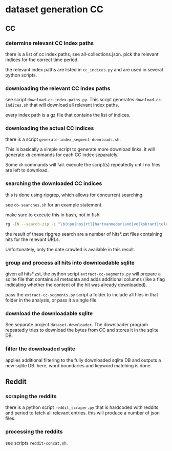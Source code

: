 # dataset generation CC

## CC

### determine relevant CC index paths

there is a list of cc index paths, see all-collections.json.   pick the relevant indices for the correct time period.

the relevant index paths are listed in `cc_indices.py` and are used in several python scripts.

### downloading the relevant CC index paths

see script `download-cc-index-paths.py`.  This script generates `download-cc-indices.sh` that will download all relevant index paths.

every index path is a gz file that contains the list of indices.

### downloading the actual CC indices

there is a script `generate-index_segment-downloads.sh`.

This is basically a simple script to generate more download links.  it will generate `xh` commands for each CC index separately.

Some `xh` commands will fail.  execute the script(s) repeatedly until no files are left to download.

### searching the downloaded CC indices

this is done using ripgrep, which allows for concurrent searching.

see `do-searches.sh` for an example statement. 

make sure to execute this in bash, not in fish

```bash
rg -IN --search-zip -i "\b(npo|nos|rtl|hartvannederland|volkskrant|telegraaf|nrc|trouw|ad|dutchnews|nltimes|pvv|fvd|groenlinks|pvda|vvd|partijnieuwsociaalcontract|partijvoordedieren|d66|cda|boerburgerbeweging|sp|ja21|bewegingdenk)\.nl/|\b(hbvl|gva|nieuwsblad|hln|demorgen|standaard|tijd|sudinfo|dhnet|echo|lalibre|lesoir|pvda|ps|ecolo|groen|defi|lesengages|cdenv|openvld|mr|n-va)\.be/|\b(vooruit|voltnederland|vlaamsbelang)\.org/|\bfouadahidar\.com/|\blavenir\.net/" /Volumes/data-1/cc/indices/CC-MAIN-2024-46*_indexes_cdx-*.gz | rg -IN -v "robots\.txt" | awk -f ~/ou/IM9506-AF/dataset/cc-index-to-json.awk | zstd -19 --ultra > ~/ou/IM9506-AF/dataset/hits-2024-46.zst
```

the result of these ripgrep search are a number of hits*.zst files containing hits for the relevant URLs.

Unfortunately, only the date crawled is available in this result.

### group and process all hits into downloadable sqlite

given all hits*.zst, the python script `extract-cc-segments.py` will prepare a sqlite file that contains all metadata and adds additional columns (like a flag indicating whether the content of the hit was already downloaded).

pass the `extract-cc-segments.py` script a folder to include all files in that folder in the analysis, or pass it a single file. 

### download the downloadable sqlite

See separate project `dataset-downloader`.  The downloader program repeatedly tries to download the bytes from CC and stores it in the sqlite DB. 

### filter the downloaded sqlite

applies additional filtering to the fully downloaded sqlite DB and outputs a new sqlite DB.
here, word boundaries and keyword matching is done.


## Reddit

### scraping the reddits

there is a python script `reddit_scraper.py` that is hardcoded with reddits and period to fetch all relevant entries.  this will produce a number of json files. 

### processing the reddits

see scripts `reddit-concat.sh`.